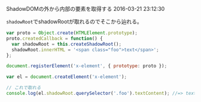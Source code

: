 ShadowDOMの外から内部の要素を取得する
2016-03-21 23:12:30

`shadowRoot`でshadowRootが取れるのでそこから辿れる。

```javascript
var proto = Object.create(HTMLElement.prototype);
proto.createdCallback = function() {
  var shadowRoot = this.createShadowRoot(); 
  shadowRoot.innerHTML = '<span class="foo">text</span>';
};

document.registerElement('x-element', { prototype: proto });

var el = document.createElement('x-element');

// これで取れる
console.log(el.shadowRoot.querySelector('.foo').textContent); //=> text
```
